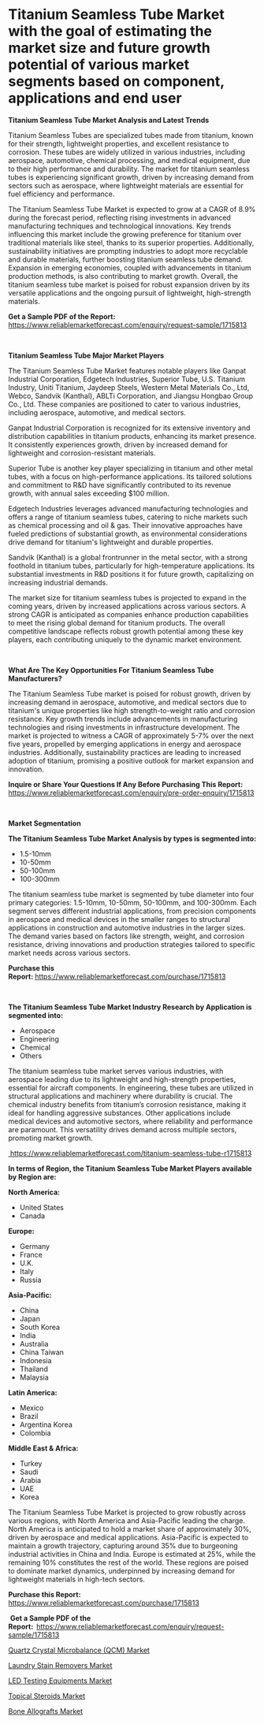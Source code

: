 <p><h1>Titanium Seamless Tube Market with the goal of estimating the market size and future growth potential of various market segments based on component, applications and end user</h1></p><p><strong>Titanium Seamless Tube Market Analysis and Latest Trends</strong></p>
<p><p>Titanium Seamless Tubes are specialized tubes made from titanium, known for their strength, lightweight properties, and excellent resistance to corrosion. These tubes are widely utilized in various industries, including aerospace, automotive, chemical processing, and medical equipment, due to their high performance and durability. The market for titanium seamless tubes is experiencing significant growth, driven by increasing demand from sectors such as aerospace, where lightweight materials are essential for fuel efficiency and performance.</p><p>The Titanium Seamless Tube Market is expected to grow at a CAGR of 8.9% during the forecast period, reflecting rising investments in advanced manufacturing techniques and technological innovations. Key trends influencing this market include the growing preference for titanium over traditional materials like steel, thanks to its superior properties. Additionally, sustainability initiatives are prompting industries to adopt more recyclable and durable materials, further boosting titanium seamless tube demand. Expansion in emerging economies, coupled with advancements in titanium production methods, is also contributing to market growth. Overall, the titanium seamless tube market is poised for robust expansion driven by its versatile applications and the ongoing pursuit of lightweight, high-strength materials.</p></p>
<p><strong>Get a Sample PDF of the Report:&nbsp;</strong> <a href="https://www.reliablemarketforecast.com/enquiry/request-sample/1715813?utm_campaign=1082&utm_medium=2&utm_source=Github&utm_content=ia&utm_term=23102024&utm_id=titanium-seamless-tube">https://www.reliablemarketforecast.com/enquiry/request-sample/1715813</a></p>
<p>&nbsp;</p>
<p><strong>Titanium Seamless Tube Major Market Players</strong></p>
<p><p>The Titanium Seamless Tube Market features notable players like Ganpat Industrial Corporation, Edgetech Industries, Superior Tube, U.S. Titanium Industry, Uniti Titanium, Jaydeep Steels, Western Metal Materials Co., Ltd, Webco, Sandvik (Kanthal), ABLTi Corporation, and Jiangsu Hongbao Group Co., Ltd. These companies are positioned to cater to various industries, including aerospace, automotive, and medical sectors.</p><p>Ganpat Industrial Corporation is recognized for its extensive inventory and distribution capabilities in titanium products, enhancing its market presence. It consistently experiences growth, driven by increased demand for lightweight and corrosion-resistant materials.</p><p>Superior Tube is another key player specializing in titanium and other metal tubes, with a focus on high-performance applications. Its tailored solutions and commitment to R&D have significantly contributed to its revenue growth, with annual sales exceeding $100 million.</p><p>Edgetech Industries leverages advanced manufacturing technologies and offers a range of titanium seamless tubes, catering to niche markets such as chemical processing and oil & gas. Their innovative approaches have fueled predictions of substantial growth, as environmental considerations drive demand for titanium's lightweight and durable properties.</p><p>Sandvik (Kanthal) is a global frontrunner in the metal sector, with a strong foothold in titanium tubes, particularly for high-temperature applications. Its substantial investments in R&D positions it for future growth, capitalizing on increasing industrial demands.</p><p>The market size for titanium seamless tubes is projected to expand in the coming years, driven by increased applications across various sectors. A strong CAGR is anticipated as companies enhance production capabilities to meet the rising global demand for titanium products. The overall competitive landscape reflects robust growth potential among these key players, each contributing uniquely to the dynamic market environment.</p></p>
<p>&nbsp;</p>
<p><strong>What Are The Key Opportunities For Titanium Seamless Tube Manufacturers?</strong></p>
<p><p>The Titanium Seamless Tube market is poised for robust growth, driven by increasing demand in aerospace, automotive, and medical sectors due to titanium's unique properties like high strength-to-weight ratio and corrosion resistance. Key growth trends include advancements in manufacturing technologies and rising investments in infrastructure development. The market is projected to witness a CAGR of approximately 5-7% over the next five years, propelled by emerging applications in energy and aerospace industries. Additionally, sustainability practices are leading to increased adoption of titanium, promising a positive outlook for market expansion and innovation.</p></p>
<p><strong>Inquire or Share Your Questions If Any Before Purchasing This Report:</strong> <a href="https://www.reliablemarketforecast.com/enquiry/pre-order-enquiry/1715813?utm_campaign=1082&utm_medium=2&utm_source=Github&utm_content=ia&utm_term=23102024&utm_id=titanium-seamless-tube">https://www.reliablemarketforecast.com/enquiry/pre-order-enquiry/1715813</a></p>
<p>&nbsp;</p>
<p><strong>Market Segmentation</strong></p>
<p><strong>The Titanium Seamless Tube Market Analysis by types is segmented into:</strong></p>
<p><ul><li>1.5-10mm</li><li>10-50mm</li><li>50-100mm</li><li>100-300mm</li></ul></p>
<p><p>The titanium seamless tube market is segmented by tube diameter into four primary categories: 1.5-10mm, 10-50mm, 50-100mm, and 100-300mm. Each segment serves different industrial applications, from precision components in aerospace and medical devices in the smaller ranges to structural applications in construction and automotive industries in the larger sizes. The demand varies based on factors like strength, weight, and corrosion resistance, driving innovations and production strategies tailored to specific market needs across various sectors.</p></p>
<p><strong>Purchase this Report:&nbsp;</strong><a href="https://www.reliablemarketforecast.com/purchase/1715813?utm_campaign=1082&utm_medium=2&utm_source=Github&utm_content=ia&utm_term=23102024&utm_id=titanium-seamless-tube">https://www.reliablemarketforecast.com/purchase/1715813</a></p>
<p>&nbsp;</p>
<p><strong>The Titanium Seamless Tube Market Industry Research by Application is segmented into:</strong></p>
<p><ul><li>Aerospace</li><li>Engineering</li><li>Chemical</li><li>Others</li></ul></p>
<p><p>The titanium seamless tube market serves various industries, with aerospace leading due to its lightweight and high-strength properties, essential for aircraft components. In engineering, these tubes are utilized in structural applications and machinery where durability is crucial. The chemical industry benefits from titanium’s corrosion resistance, making it ideal for handling aggressive substances. Other applications include medical devices and automotive sectors, where reliability and performance are paramount. This versatility drives demand across multiple sectors, promoting market growth.</p></p>
<p><a href="https://www.reliablemarketforecast.com/titanium-seamless-tube-r1715813?utm_campaign=1082&utm_medium=2&utm_source=Github&utm_content=ia&utm_term=23102024&utm_id=titanium-seamless-tube">&nbsp;https://www.reliablemarketforecast.com/titanium-seamless-tube-r1715813</a></p>
<p><strong>In terms of Region, the Titanium Seamless Tube Market Players available by Region are:</strong></p>
<p>
    <p> <strong> North America: </strong>
        <ul>
            <li>United States</li>
            <li>Canada</li>
        </ul>
        </p> 
    <p> <strong> Europe: </strong>
        <ul>
            <li>Germany</li>
            <li>France</li>
            <li>U.K.</li>
            <li>Italy</li>
            <li>Russia</li>
        </ul>
        </p> 
    <p> <strong> Asia-Pacific: </strong>
        <ul>
            <li>China</li>
            <li>Japan</li>
            <li>South Korea</li>
            <li>India</li>
            <li>Australia</li>
            <li>China Taiwan</li>
            <li>Indonesia</li>
            <li>Thailand</li>
            <li>Malaysia</li>
        </ul>
        </p> 
    <p> <strong> Latin America: </strong>
        <ul>
            <li>Mexico</li>
            <li>Brazil</li>
            <li>Argentina Korea</li>
            <li>Colombia</li>
        </ul>
        </p> 
    <p> <strong> Middle East & Africa: </strong>
        <ul>
            <li>Turkey</li>
            <li>Saudi</li>
            <li>Arabia</li>
            <li>UAE</li>
            <li>Korea</li>
        </ul>
    </p>
    </p>
<p><p>The Titanium Seamless Tube Market is projected to grow robustly across various regions, with North America and Asia-Pacific leading the charge. North America is anticipated to hold a market share of approximately 30%, driven by aerospace and medical applications. Asia-Pacific is expected to maintain a growth trajectory, capturing around 35% due to burgeoning industrial activities in China and India. Europe is estimated at 25%, while the remaining 10% constitutes the rest of the world. These regions are poised to dominate market dynamics, underpinned by increasing demand for lightweight materials in high-tech sectors.</p></p>
<p><strong>Purchase this Report: </strong><a href="https://www.reliablemarketforecast.com/purchase/1715813?utm_campaign=1082&utm_medium=2&utm_source=Github&utm_content=ia&utm_term=23102024&utm_id=titanium-seamless-tube">https://www.reliablemarketforecast.com/purchase/1715813</a></p>
<p>&nbsp;<strong>Get a Sample PDF of the Report:&nbsp;&nbsp;</strong><a href="https://www.reliablemarketforecast.com/enquiry/request-sample/1715813?utm_campaign=1082&utm_medium=2&utm_source=Github&utm_content=ia&utm_term=23102024&utm_id=titanium-seamless-tube">https://www.reliablemarketforecast.com/enquiry/request-sample/1715813</a></p>
<p><strong></strong></p>
<p><p><a href="https://github.com/judesaxav/Market-Research-Report-List-1/blob/main/quartz-crystal-microbalance-qcm-market.md?utm_campaign=1082&utm_medium=2&utm_source=Github&utm_content=ia&utm_term=23102024&utm_id=titanium-seamless-tube">Quartz Crystal Microbalance (QCM) Market</a></p><p><a href="https://www.linkedin.com/pulse/navigating-global-laundry-stain-removers-market-from-trends-y6tue?utm_campaign=1082&utm_medium=2&utm_source=Github&utm_content=ia&utm_term=23102024&utm_id=titanium-seamless-tube">Laundry Stain Removers Market</a></p><p><a href="https://github.com/marcouhbmammoc/Market-Research-Report-List-1/blob/main/led-testing-equipments-market.md?utm_campaign=1082&utm_medium=2&utm_source=Github&utm_content=ia&utm_term=23102024&utm_id=titanium-seamless-tube">LED Testing Equipments Market</a></p><p><a href="https://www.linkedin.com/pulse/market-insights-global-topical-steroids-forecast-innovation-hngxf?utm_campaign=1082&utm_medium=2&utm_source=Github&utm_content=ia&utm_term=23102024&utm_id=titanium-seamless-tube">Topical Steroids Market</a></p><p><a href="https://www.linkedin.com/pulse/influencing-factors-bone-allografts-market-insights-growth-ebn5f?utm_campaign=1082&utm_medium=2&utm_source=Github&utm_content=ia&utm_term=23102024&utm_id=titanium-seamless-tube">Bone Allografts Market</a></p></p>